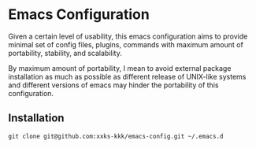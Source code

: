 # Emacs Configuration


Given a certain level of usability, this emacs configuration aims to provide minimal set of config files, plugins, commands
with maximum amount of portability, stability, and scalability.

By maximum amount of portability, I mean to avoid external package installation as much as possible as different release of UNIX-like
systems and different versions of emacs may hinder the portability of this configuration.


## Installation

`git clone git@github.com:xxks-kkk/emacs-config.git ~/.emacs.d`





